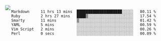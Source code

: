 

<a href="https://github.com/anuraghazra/github-readme-stats">
  <img align="left" src="https://github-readme-stats.vercel.app/api?username=kfly8&count_private=true&show_icons=true&theme=calm" />
</a>


<!--START_SECTION:waka-->

```text
Markdown     11 hrs 13 mins  ████████████████████░░░░░   80.11 %
Ruby         2 hrs 27 mins   ████▒░░░░░░░░░░░░░░░░░░░░   17.54 %
Smarty       11 mins         ▒░░░░░░░░░░░░░░░░░░░░░░░░   01.42 %
YAML         5 mins          ░░░░░░░░░░░░░░░░░░░░░░░░░   00.59 %
Vim Script   2 mins          ░░░░░░░░░░░░░░░░░░░░░░░░░   00.26 %
Perl         0 secs          ░░░░░░░░░░░░░░░░░░░░░░░░░   00.09 %
```

<!--END_SECTION:waka-->
